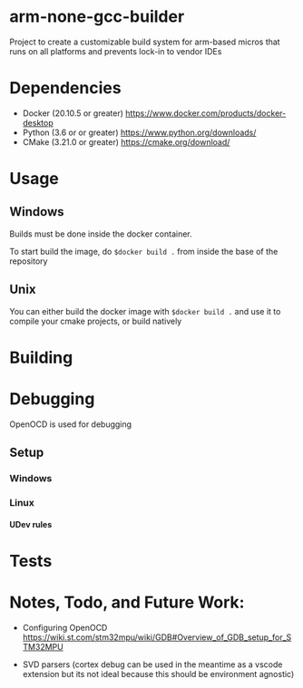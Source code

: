 # arm-none-gcc-builder

Project to create a customizable build system for arm-based micros that runs on all platforms and prevents lock-in to vendor IDEs

# Dependencies 

- Docker (20.10.5 or greater)   https://www.docker.com/products/docker-desktop
- Python (3.6 or or greater)    https://www.python.org/downloads/
- CMake  (3.21.0 or greater)    https://cmake.org/download/

# Usage

## Windows

Builds must be done inside the docker container. 

To start build the image, do `$docker build .` from inside the base of the repository

## Unix

You can either build the docker image with `$docker build .` and use it to compile your cmake projects, or build natively

# Building


# Debugging

OpenOCD is used for debugging

## Setup

### Windows


### Linux

#### UDev rules

# Tests


# Notes, Todo, and Future Work:

- Configuring OpenOCD
https://wiki.st.com/stm32mpu/wiki/GDB#Overview_of_GDB_setup_for_STM32MPU

- SVD parsers (cortex debug can be used in the meantime as a vscode extension but its not ideal because this should be environment agnostic)





